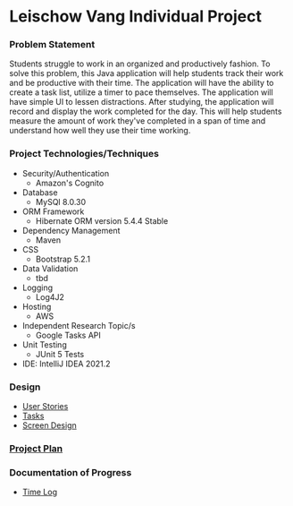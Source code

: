 # Leischow Vang Individual Project

### Problem Statement
Students struggle to work in an organized and productively fashion. To solve this problem, this Java application will 
help students track their work and be productive with their time. The application will have the ability to create a task
list, utilize a timer to pace themselves. The application will have simple UI to lessen distractions. After studying, 
the application will record and display the work completed for the day. This will help students measure the amount of work 
they've completed in a span of time and understand how well they use their time working. 

### Project Technologies/Techniques
* Security/Authentication
  * Amazon's Cognito
* Database
  * MySQl 8.0.30
* ORM Framework
  * Hibernate ORM version 5.4.4 Stable
* Dependency Management
  * Maven
* CSS
  * Bootstrap 5.2.1
* Data Validation
  * tbd
* Logging
  * Log4J2
* Hosting
  * AWS
* Independent Research Topic/s
  * Google Tasks API
* Unit Testing
  * JUnit 5 Tests
* IDE: IntelliJ IDEA 2021.2
### Design
* [User Stories](DesignDocuments/userStories.md)
* [Tasks](DesignDocuments/tasks.md)
* [Screen Design](DesignDocuments/screens.md)
### [Project Plan](projectPlan.md)

### Documentation of Progress
* [Time Log](timeLog.md)